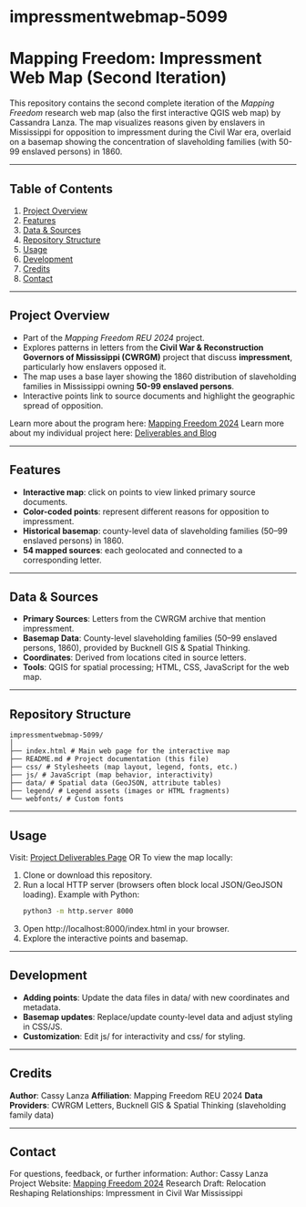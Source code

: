 # impressmentwebmap-5099
# Mapping Freedom: Impressment Web Map (Second Iteration)

This repository contains the second complete iteration of the *Mapping Freedom* research web map (also the first interactive QGIS web map) by Cassandra Lanza. 
The map visualizes reasons given by enslavers in Mississippi for opposition to impressment during the Civil War era, overlaid on a basemap 
showing the concentration of slaveholding families (with 50-99 enslaved persons) in 1860.

---

## Table of Contents

1. [Project Overview](#project-overview)  
2. [Features](#features)  
3. [Data & Sources](#data--sources)  
4. [Repository Structure](#repository-structure)  
5. [Usage](#usage)  
6. [Development](#development)  
7. [Credits](#credits)  
8. [Contact](#contact)  

---

## Project Overview

- Part of the *Mapping Freedom REU 2024* project.  
- Explores patterns in letters from the **Civil War & Reconstruction Governors of Mississippi (CWRGM)** project that discuss **impressment**, particularly how enslavers opposed it.  
- The map uses a base layer showing the 1860 distribution of slaveholding families in Mississippi owning **50-99 enslaved persons**.  
- Interactive points link to source documents and highlight the geographic spread of opposition.  

Learn more about the program here: [Mapping Freedom 2024](https://www.mappingfreedomreu.org/)
Learn more about my individual project here: [Deliverables and Blog](https://cassalanza.wixsite.com/mappingfreedom2024)

---

## Features

- **Interactive map**: click on points to view linked primary source documents.  
- **Color-coded points**: represent different reasons for opposition to impressment.  
- **Historical basemap**: county-level data of slaveholding families (50–99 enslaved persons) in 1860.  
- **54 mapped sources**: each geolocated and connected to a corresponding letter.  

---

## Data & Sources

- **Primary Sources**: Letters from the CWRGM archive that mention impressment.  
- **Basemap Data**: County-level slaveholding families (50–99 enslaved persons, 1860), provided by Bucknell GIS & Spatial Thinking.  
- **Coordinates**: Derived from locations cited in source letters.  
- **Tools**: QGIS for spatial processing; HTML, CSS, JavaScript for the web map.  

---

## Repository Structure
```
impressmentwebmap-5099/
│
├── index.html # Main web page for the interactive map
├── README.md # Project documentation (this file)
├── css/ # Stylesheets (map layout, legend, fonts, etc.)
├── js/ # JavaScript (map behavior, interactivity)
├── data/ # Spatial data (GeoJSON, attribute tables)
├── legend/ # Legend assets (images or HTML fragments)
└── webfonts/ # Custom fonts
```
---

## Usage

Visit: [Project Deliverables Page](https://cassalanza.wixsite.com/mappingfreedom2024/s-projects-basic)
OR
To view the map locally:

1. Clone or download this repository.  
2. Run a local HTTP server (browsers often block local JSON/GeoJSON loading). Example with Python:  
   ```bash
   python3 -m http.server 8000
3. Open http://localhost:8000/index.html in your browser.
4. Explore the interactive points and basemap.

---

## Development

- **Adding points**: Update the data files in data/ with new coordinates and metadata.
- **Basemap updates**: Replace/update county-level data and adjust styling in CSS/JS.
- **Customization**: Edit js/ for interactivity and css/ for styling.

---

## Credits

**Author**: Cassy Lanza
**Affiliation**: Mapping Freedom REU 2024
**Data Providers**: CWRGM Letters, Bucknell GIS & Spatial Thinking (slaveholding family data)

---

## Contact

For questions, feedback, or further information:
Author: Cassy Lanza
Project Website: [Mapping Freedom 2024](https://cassalanza.wixsite.com/mappingfreedom2024)
Research Draft: Relocation Reshaping Relationships: Impressment in Civil War Mississippi
